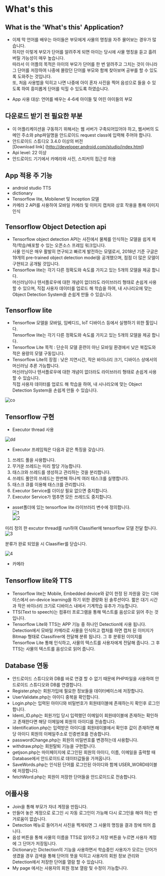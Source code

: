 # What's this  

## What is the 'What's this' Application?   

* 이제 막 언어를 배우는 아이들은 부모에게 사물의 명칭을 자주 물어보는 경우가 많습니다.  
하지만 이렇게 부모가 단어를 알려주게 되면 아이는 당시에 사물 명칭을 듣고 흘려 버릴 가능성이 매우 높습니다.  
따라서 이 어플의 목적은 아이의 부모가 단어를 한 번 알려주고 그치는 것이 아니라 그 단어를 저장하여 나중에 몰랐던 단어를 부모와 함께 찾아보며 공부를  할 수 있도록 도와주는 것입니다.  
또, 처음 사용법을 익히고 나면 나중에 아이 혼자 사진을 찍어 음성으로 들을 수 있도록 하여 흥미롭게 단어를 익힐 수 있도록 하였습니다.  

* App 사용 대상: 언어를 배우는 4-6세 아이들 및 어린 아이들의 부모 

## 다운로드 받기 전 필요한 부분  

* 이 어플리케이션을 구동하기 위해서는 웹 서버가 구축되어있어야 하고, 웹서버의 도메인 주소와 php파일명을 안드로이드 request class에 입력해 주어야 합니다.  
* 안드로이드 스튜디오 3.4.0 이상의 버전  
[Download link] (http://developer.android.com/studio/index.html)  
* Api level: 22 이상  
* 안드로이드 기기에서 카메라와 사진, 스피커의 접근성 허용  

## App 적용 주 기능  

* android studio TTS  
* dictionary  
* Tensorflow lite, Mobilenet 및 lnception 모델   
* 카메라 2 API를 사용하여 모바일 카메라 및 이미지 캡처와 상호 작용을 통해 이미지 인식  

## Tensorflow Object Detection api  

* Tensorflow object detection API는 사진에서 물체를 인식하는 모델을 쉽게 제작/학습/배포할 수 있는 오픈소스 프레임 워크입니다.  
  사물 인식은 매우 활발히 연구되고 빠르게 발전하는 모델로서, 2018년 기준 구글은 19개의 pre-trained object detection model을 공개했으며,  점점 더 많은 모델이 구현되고 공개될 것입니다.  
* Tensorflow lite는 각기 다른 정확도와 속도를 가지고 있는 5개의 모델을 제공 합니다.  
  머신러닝이나 텐서플로우에 대한 개념이 없더라도 라이브러리 형태로 손쉽게 사용할 수 있으며, 직접 사용자 데이터를 업로드 해 학습을 하여, 내 시나리오에 맞는 Object Detection System을 손쉽게 만들 수 있습니다.  
  
## Tensorflow lite  

* Tensorflow 모델을 모바일, 임베디드, IoT 디바이스 등에서 실행하기 위한 툴입니다.  
  Tensorflow lite는 각기 다른 정확도와 속도를 가지고 있는 5개의 모델을 제공 합니다.  
* Tensorflow Lite 목적 : 단순히 모델 훈련이 아닌 모바일 환경에서 낮은 복잡도와 적은 용량의 모델 구동입니다.  
* Tensorflow Lite의 장점 : 낮은 지연시간, 작은 바이너리 크기, 디바이스 상에서의 머신러닝 추론 가능합니다.  
머신러닝이나 텐서플로우에 대한 개념이 없더라도 라이브러리 형태로 손쉽게 사용할 수 있습니다.  
직접 사용자 데이터를 업로드 해 학습을 하여, 내 시나리오에 맞는 Object Detection System을 손쉽게 만들 수 있습니다.  

![co](https://user-images.githubusercontent.com/48505700/59355648-54c4b600-8d62-11e9-9b11-64ec2c4f1e4f.jpg)  
## Tensorflow 구현  

* Executor thread 사용  

![dd](https://user-images.githubusercontent.com/48505700/59356022-095ed780-8d63-11e9-856b-a5eaecd239f2.jpg)  
  
* Executor 프레임웍은 다음과 같은 특징을 갖습니다.  
1. 쓰레드 풀을 사용합니다.  
2. 무거운 쓰레드는 미리 할당 가능합니다.  
3. 태스크와 쓰레드를 생성하고 관리하는 것을 분리합니다.  
4. 쓰레드 풀안의 쓰레드는 한번해 하나씩 여러 태스크를 실행합니다.  
5. 태스크 큐를 이용해 태스크를 관리합니다.  
6. Executor Service를 더이상 필요 없으면 중지합니다.  
7. Executor Service가 멈추면 모든 쓰레드도 중지합니다.  
  
* asset폴더에 있는 tensorflow lite 라이브러리 변수에 정의합니다.  
![1](https://user-images.githubusercontent.com/48505700/59356550-031d2b00-8d64-11e9-9bde-57015725fb65.jpg)  
![2](https://user-images.githubusercontent.com/48505700/59356569-0a443900-8d64-11e9-9590-fb6107fb2540.jpg)  
  
 미리 정의 한 excutor thread를 run하여 Classifier에 tensorflow 모델 전달 합니다.  
 ![3](https://user-images.githubusercontent.com/48505700/59356575-0fa18380-8d64-11e9-8073-8bc6942347ab.jpg)  
   
분류가 완료 되었을 시 Claasifier를 닫습니다.  

![4](https://user-images.githubusercontent.com/48505700/59356583-162ffb00-8d64-11e9-84a4-87678f56d4c4.jpg)  
  
* 카메라  




## Tensorflow lite와 TTS  

* Tensorflow lite는 Mobile, Embedded device와 같이 한정 된 자원을 갖는 디바이스에서 on-device learning을 하기 위한 경량화 된 솔루션이다. 짧은 대기 시간과 작은 바이너리 크기로 디바이스 내에서 기계학습 유추가 가능합니다.  
* TTS(Text to speech)는 컴퓨터 프로그램을 통해 텍스트를 음성으로 읽어 주는 것 입니다.  
* Tensorflow Lite와 TTS는 APP 기능 중 하나인 Detection에 사용 됩니다. Detection에서 모바일 카메라로 사물을 인식하고 캡처를 하면 캡처 된 이미지가 Bitmap 형태로 Classifirer에 전달해 분류 됩니다. 그 후 분류된 이미지를 Tensorflow Lite 통해 인식하고, 사물의 텍스트를 사용자에게 전달해 줍니다. 그 후 TTS는 사물의 텍스트를 음성으로 읽어 줍니다.  

## Database 연동  

* 안드로이드 스튜디오와 DB를 바로 연결 할 수 없기 때문에 PHP파일을 사용하여 안드로이드 스튜디오와 DB를 연결합니다.
* Register.php는 회원가입에 필요한 정보들을 데이터베이스에 저장합니다.  
* UserValidate.php는 아이디 중복을 확인합니다.  
* Login.php는 입력된 아이디와 비밀번호가 회원테이블에 존재하는지 확인후 로그인합니다.  
* Identi_ID.php는 회원가입 당시 입력했던 이메일이 회원테이블에 존재하는 확인하고 존재한다면 해당 이메일에 회원의 아이디를 전송합니다.  
* Identification.php는 입력받은 아이디를 회원테이블에서 확인후 값이 존재하면 해당 아이디 회원의 이메일주소로 인증번호를 전송합니다.  
* passwordChange.php는 회원의 비밀번호를 변경하는데 사용합니다.  
* withdraw.php는 회원탈퇴 기능을 구현합니다.  
* getjson.php는 마이페이지에 로그인된 회원의 아이디, 이름, 이메일을 출력할 때 Database에서 안드로이드로 데이터값들을 가져옵니다.  
* SaveWords.php는 인식된 단어를 로그인된 아이디와 함께 USER_WORD테이블에 저장합니다.  
* fetchWord.php는 회원이 저장한 단어들을 안드로이드로 전송합니다.

## 어플사용  

* Join을 통해 부모가 자녀 계정을 만듭니다.  
* 만들어 놓은 계정으로 로그인 시 자동 로그인이 가능해 다시 로그인을 해야 하는 번거로움이 없습니다.  
* Detection 메뉴로 들어가서 사진을 찍게되면 그 사물의 명칭을 결과 창에 띄어 줍니다.  
* 음성 버튼을 통해 사물의 이름을 TTS로 읽어주고 저장 버튼을 누르면 사용자 계정에 그 단어가 저장됩니다.  
* Dictionary는 Dictection의 기능을 사용하면서 학습중인 사용자가 모르는 단어가 생겼을 경우 검색을 통해 단어의 뜻을 익히고 사용자의 회원 정보 관리와 Detection에서 저장한 단어를 열람 할 수 있습니다.  
* My page 에서는 사용자의 회원 정보 열람 및 수정이 가능합니다.  
